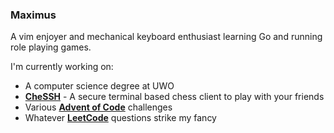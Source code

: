 ### Maximus

A vim enjoyer and mechanical keyboard enthusiast learning Go and running role playing games.

I'm currently working on:
- A computer science degree at UWO
- **[CheSSH](https://github.com/KupaJablek/CheSSH)** - A secure terminal based chess client to play with your friends
- Various **[Advent of Code](https://github.com/KupaJablek/advent_of_code)** challenges
- Whatever **[LeetCode](https://leetcode.com/KupaJablek/)** questions strike my fancy
